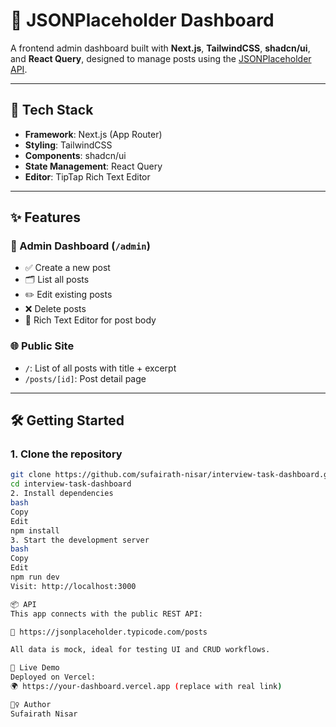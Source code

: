 # 🧩 JSONPlaceholder Dashboard

A frontend admin dashboard built with **Next.js**, **TailwindCSS**, **shadcn/ui**, and **React Query**, designed to manage posts using the [JSONPlaceholder API](https://jsonplaceholder.typicode.com/).

---

## 🚀 Tech Stack

- **Framework**: Next.js (App Router)
- **Styling**: TailwindCSS
- **Components**: shadcn/ui
- **State Management**: React Query
- **Editor**: TipTap Rich Text Editor

---

## ✨ Features

### 🔐 Admin Dashboard (`/admin`)
- ✅ Create a new post
- 🗂️ List all posts
- ✏️ Edit existing posts
- ❌ Delete posts
- 📝 Rich Text Editor for post body

### 🌐 Public Site
- `/`: List of all posts with title + excerpt
- `/posts/[id]`: Post detail page

---

## 🛠 Getting Started

### 1. Clone the repository
```bash
git clone https://github.com/sufairath-nisar/interview-task-dashboard.git
cd interview-task-dashboard
2. Install dependencies
bash
Copy
Edit
npm install
3. Start the development server
bash
Copy
Edit
npm run dev
Visit: http://localhost:3000

📦 API
This app connects with the public REST API:

📡 https://jsonplaceholder.typicode.com/posts

All data is mock, ideal for testing UI and CRUD workflows.

🔗 Live Demo
Deployed on Vercel:
🌍 https://your-dashboard.vercel.app (replace with real link)

🙋‍♀️ Author
Sufairath Nisar
